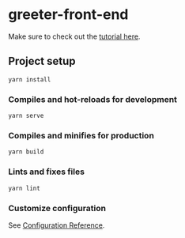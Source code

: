 # greeter-front-end

Make sure to check out the [tutorial here](https://era.zksync.io/docs/dev/building-on-zksync/hello-world.html).

## Project setup

```
yarn install
```

### Compiles and hot-reloads for development

```
yarn serve
```

### Compiles and minifies for production

```
yarn build
```

### Lints and fixes files

```
yarn lint
```

### Customize configuration

See [Configuration Reference](https://cli.vuejs.org/config/).
